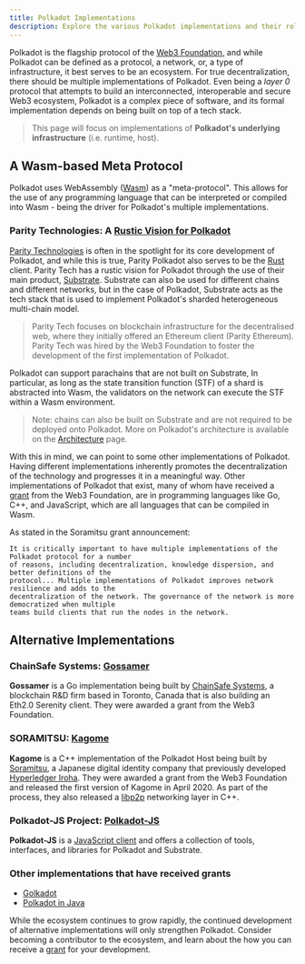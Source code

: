 ```yaml
---
title: Polkadot Implementations
description: Explore the various Polkadot implementations and their role in the Web3 ecosystem.
---
```


Polkadot is the flagship protocol of the [Web3 Foundation](https://web3.foundation/), and while
Polkadot can be defined as a protocol, a network, or, a type of infrastructure, it best serves to be
an ecosystem. For true decentralization, there should be multiple implementations of Polkadot. Even
being a _layer 0_ protocol that attempts to build an interconnected, interoperable and secure Web3
ecosystem, Polkadot is a complex piece of software, and its formal implementation depends on being
built on top of a tech stack.

> This page will focus on implementations of **Polkadot's underlying infrastructure** (i.e. runtime,
> host).

## A Wasm-based Meta Protocol

Polkadot uses WebAssembly ([Wasm](https://webassembly.org/)) as a "meta-protocol". This allows for the use of
any programming language that can be interpreted or compiled into Wasm - being the driver for
Polkadot's multiple implementations.

### Parity Technologies: A [Rustic Vision for Polkadot](https://github.com/paritytech/polkadot-sdk/tree/master/polkadot)

[Parity Technologies](https://www.parity.io/) is often in the spotlight for its core development of
Polkadot, and while this is true, Parity Polkadot also serves to be the
[Rust](https://www.rust-lang.org/) client. Parity Tech has a rustic vision for Polkadot through the
use of their main product, [Substrate](https://docs.polkadot.com/develop/parachains/intro-polkadot-sdk/#substrate). Substrate can also be used for
different chains and different networks, but in the case of Polkadot, Substrate acts as the tech
stack that is used to implement Polkadot's sharded heterogeneous multi-chain model.

> Parity Tech focuses on blockchain infrastructure for the decentralised web, where they initially
> offered an Ethereum client (Parity Ethereum). Parity Tech was hired by the Web3 Foundation to
> foster the development of the first implementation of Polkadot.

Polkadot can support parachains that are not built on Substrate, In particular, as long as the state
transition function (STF) of a shard is abstracted into Wasm, the validators on the network can
execute the STF within a Wasm environment.

> Note: chains can also be built on Substrate and are not required to be deployed onto Polkadot.
> More on Polkadot's architecture is available on the [Architecture](learn-architecture.md) page.

With this in mind, we can point to some other implementations of Polkadot. Having different
implementations inherently promotes the decentralization of the technology and progresses it in a
meaningful way. Other implementations of Polkadot that exist, many of whom have received a
[grant](../general/grants.md) from the Web3 Foundation, are in programming languages like Go, C++,
and JavaScript, which are all languages that can be compiled in Wasm.

As stated in the Soramitsu grant announcement:

    It is critically important to have multiple implementations of the Polkadot protocol for a number
    of reasons, including decentralization, knowledge dispersion, and better definitions of the
    protocol... Multiple implementations of Polkadot improves network resilience and adds to the
    decentralization of the network. The governance of the network is more democratized when multiple
    teams build clients that run the nodes in the network.

## Alternative Implementations

### ChainSafe Systems: [Gossamer](https://github.com/ChainSafe/gossamer#a-go-implementation-of-the-polkadot-host)

**Gossamer** is a Go implementation being built by
[ChainSafe Systems](https://github.com/ChainSafeSystems), a blockchain R&D firm based in Toronto,
Canada that is also building an Eth2.0 Serenity client. They were awarded a grant from the Web3
Foundation.

### SORAMITSU: [Kagome](https://github.com/soramitsu/kagome#intro)

**Kagome** is a C++ implementation of the Polkadot Host being built by
[Soramitsu](https://soramitsu.co.jp/), a Japanese digital identity company that previously developed
[Hyperledger Iroha](https://iroha.tech). They were awarded a grant from the Web3 Foundation and
released the first version of Kagome in April 2020. As part of the process, they also released a
[libp2p](https://github.com/soramitsu/libp2p-grpc) networking layer in C++.

### Polkadot-JS Project: [Polkadot-JS](https://github.com/polkadot-js)

**Polkadot-JS** is a [JavaScript client](https://github.com/polkadot-js/client) and offers a
collection of tools, interfaces, and libraries for Polkadot and Substrate.

### Other implementations that have received grants

- [Golkadot](https://github.com/opennetsys/golkadot)
- [Polkadot in Java](https://github.com/polkadot-java)

While the ecosystem continues to grow rapidly, the continued development of alternative
implementations will only strengthen Polkadot. Consider becoming a contributor to the ecosystem,
and learn about the how you can receive a [grant](../general/grants.md) for your development.
